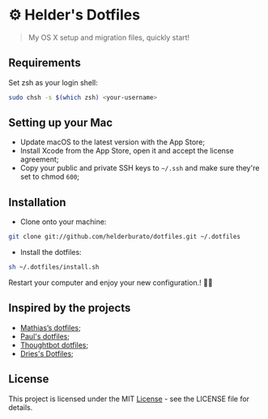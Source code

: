 # ⚙️ Helder's Dotfiles

> My OS X setup and migration files, quickly start!

## Requirements

Set zsh as your login shell:

```bash
sudo chsh -s $(which zsh) <your-username>
```

## Setting up your Mac

- Update macOS to the latest version with the App Store;
- Install Xcode from the App Store, open it and accept the license agreement;
- Copy your public and private SSH keys to `~/.ssh` and make sure they're set to chmod `600`;

## Installation

- Clone onto your machine:

```bash
git clone git://github.com/helderburato/dotfiles.git ~/.dotfiles
```

- Install the dotfiles:

```bash
sh ~/.dotfiles/install.sh
```

Restart your computer and enjoy your new configuration.! ✌🏻

## Inspired by the projects

- [Mathias’s dotfiles](https://github.com/mathiasbynens/dotfiles);
- [Paul's dotfiles](https://github.com/paulirish/dotfiles);
- [Thoughtbot dotfiles](https://github.com/thoughtbot/dotfiles);
- [Dries's Dotfiles](https://github.com/driesvints/dotfiles);

## License

This project is licensed under the MIT [License](LICENSE) - see the LICENSE file for details.
